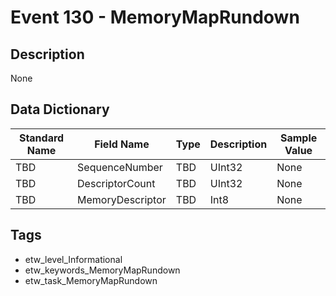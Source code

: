 # Event 130 - MemoryMapRundown

## Description
None

## Data Dictionary
|Standard Name|Field Name|Type|Description|Sample Value|
|---|---|---|---|---|
|TBD|SequenceNumber|TBD|UInt32|None|None|
|TBD|DescriptorCount|TBD|UInt32|None|None|
|TBD|MemoryDescriptor|TBD|Int8|None|None|

## Tags
* etw_level_Informational
* etw_keywords_MemoryMapRundown
* etw_task_MemoryMapRundown